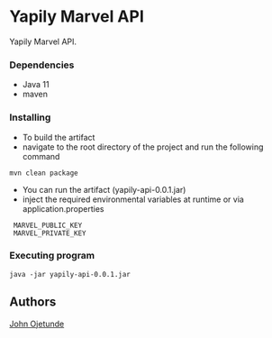 # Yapily Marvel API

Yapily Marvel API.

### Dependencies

* Java 11
* maven

### Installing

* To build the artifact
* navigate to the root directory of the project and run the following command

```
mvn clean package
```

* You can run the artifact (yapily-api-0.0.1.jar)
* inject the required environmental variables at runtime or via application.properties

```
 MARVEL_PUBLIC_KEY
 MARVEL_PRIVATE_KEY
```

### Executing program

```
java -jar yapily-api-0.0.1.jar
```

## Authors

[John Ojetunde](https://www.johnojetunde.com/)